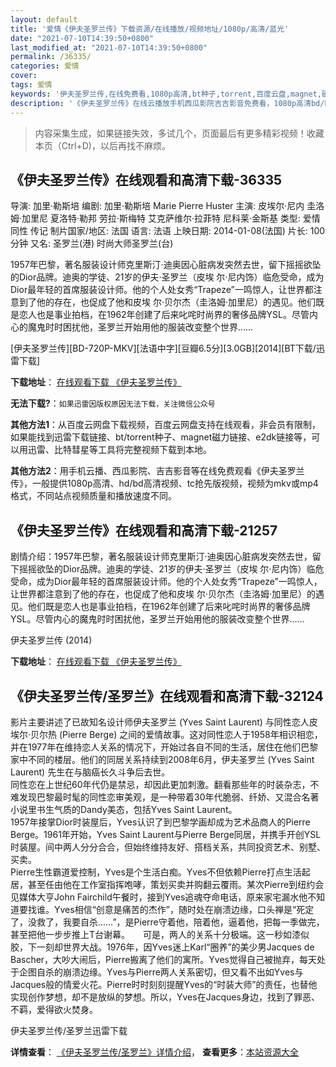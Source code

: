 ```yaml
---
layout: default
title: '爱情《伊夫圣罗兰传》下载资源/在线播放/视频地址/1080p/高清/蓝光'
date: "2021-07-10T14:39:50+0800"
last_modified_at: "2021-07-10T14:39:50+0800"
permalink: /36335/
categories: 爱情
cover:
tags: 爱情
keywords: '伊夫圣罗兰传,在线免费看,1080p高清,bt种子,torrent,百度云盘,magnet,磁力链,迅雷下载资源'
description: '《伊夫圣罗兰传》在线云播放手机西瓜影院吉吉影音免费看，1080p高清bd/hd未删减完整版和tc抢先枪版，mkv/mp4格式，附带bt/torrent种子、magnet/磁力链、百度云盘、网盘资源迅雷下载链接'
---
```


>内容采集生成，如果链接失效，多试几个，页面最后有更多精彩视频！收藏本页（Ctrl+D)，以后再找不麻烦。


## 《伊夫圣罗兰传》在线观看和高清下载-36335

导演: 加里·勒斯培 编剧: 加里·勒斯培 Marie Pierre Huster 主演: 皮埃尔·尼内 圭洛姆·加里尼 夏洛特·勒邦 劳拉·斯梅特 艾克萨维尔·拉菲特 尼科莱·金斯基 类型: 爱情 同性 传记 制片国家/地区: 法国 语言: 法语 上映日期: 2014-01-08(法国) 片长: 100分钟 又名: 圣罗兰(港) 时尚大师圣罗兰(台)

1957年巴黎，著名服装设计师克里斯汀·迪奥因心脏病发突然去世，留下摇摇欲坠的Dior品牌。迪奥的学徒、21岁的伊夫·圣罗兰（皮埃 尔·尼内饰）临危受命，成为Dior最年轻的首席服装设计师。他的个人处女秀“Trapeze”一鸣惊人，让世界都注意到了他的存在，也促成了他和皮埃 尔·贝尔杰（圭洛姆·加里尼）的遇见。他们既是恋人也是事业拍档，在1962年创建了后来叱咤时尚界的奢侈品牌YSL。尽管内心的魔鬼时时困扰他，圣罗兰开始用他的服装改变整个世界……


[伊夫圣罗兰传][BD-720P-MKV][法语中字][豆瓣6.5分][3.0GB][2014][BT下载/迅雷下载]

**下载地址**： [在线观看下载 《伊夫圣罗兰传》](https://www.btdx8.com/torrent/yves_saint_laurent_2014.html) 


**无法下载?**：`如果迅雷因版权原因无法下载，关注微信公众号 `

**其他方法1**：从百度云网盘下载视频，百度云网盘支持在线观看，非会员有限制，如果能找到迅雷下载链接、bt/torrent种子、magnet磁力链接、e2dk链接等，可以用迅雷、比特彗星等工具将完整视频下载到本地。

**其他方法2**：用手机云播、西瓜影院、吉吉影音等在线免费观看《伊夫圣罗兰传》，一般提供1080p高清、hd/bd高清视频、tc抢先版视频，视频为mkv或mp4格式，不同站点视频质量和播放速度不同。


## 《伊夫圣罗兰传》在线观看和高清下载-21257

剧情介绍：1957年巴黎，著名服装设计师克里斯汀·迪奥因心脏病发突然去世，留下摇摇欲坠的Dior品牌。迪奥的学徒、21岁的伊夫·圣罗兰（皮埃 尔·尼内饰）临危受命，成为Dior最年轻的首席服装设计师。他的个人处女秀“Trapeze”一鸣惊人，让世界都注意到了他的存在，也促成了他和皮埃 尔·贝尔杰（圭洛姆·加里尼）的遇见。他们既是恋人也是事业拍档，在1962年创建了后来叱咤时尚界的奢侈品牌YSL。尽管内心的魔鬼时时困扰他，圣罗兰开始用他的服装改变整个世界……


伊夫圣罗兰传 (2014)

**下载地址**： [在线观看下载 《伊夫圣罗兰传》](https://www.btbtdy.me/btdy/dy1377.html) 


## 《伊夫圣罗兰传/圣罗兰》在线观看和高清下载-32124

影片主要讲述了已故知名设计师伊夫圣罗兰 (Yves Saint Laurent) 与同性恋人皮埃尔·贝尔热 (Pierre Berge) 之间的爱情故事。这对同性恋人于1958年相识相恋，并在1977年在维持恋人关系的情况下，开始过各自不同的生活，居住在他们巴黎家中不同的楼层。他们的同居关系持续到2008年6月，伊夫圣罗兰 (Yves Saint Laurent) 先生在与脑癌长久斗争后去世。<br />同性恋在上世纪60年代仍是禁忌，却因此更加刺激。翻看那些年的时装杂志，不难发现巴黎最时髦的同性恋审美观，是一种带着30年代脆弱、纤娇、又混合名著小说里书生气质的Dandy美态，包括Yves Saint Laurent。<br />1957年接掌Dior时装屋后，Yves认识了到巴黎学画却成为艺术品商人的Pierre Berge。1961年开始，Yves Saint Laurent与Pierre Berge同居，并携手开创YSL时装屋。间中两人分分合合，但始终维持友好、搭档关系，共同投资艺术、别墅、买卖。<br />Pierre生性霸道爱控制，Yves是个生活白痴。Yves不但依赖Pierre打点生活起居，甚至任由他在工作室指挥咆哮，策划买卖并购翻云覆雨。某次Pierre到纽约会见媒体大亨John Fairchild午餐时，接到Yves追魂夺命电话，原来家宅漏水他不知道要找谁。Yves相信“创意是痛苦的杰作”，随时处在崩溃边缘，口头禅是“死定了，没救了，我要自杀……”，是Pierre守着他，陪着他，逼着他，把每一季做完，甚至把他一步步推上T台谢幕。　　可是，两人的关系十分极端。这一秒如漆似胶，下一刻却世界大战。1976年，因Yves迷上Karl“圈养”的美少男Jacques de Bascher，大吵大闹后，Pierre搬离了他们的寓所。Yves觉得自己被抛弃，每天处于企图自杀的崩溃边缘。Yves与Pierre两人关系密切，但又看不出如Yves与Jacques般的情爱火花。Pierre时时刻刻提醒Yves的&ldquo;时装大师”的责任，也替他实现创作梦想，却不是放纵的梦想。所以，Yves在Jacques身边，找到了罪恶、不羁，爱得欲火焚身。


伊夫圣罗兰传/圣罗兰迅雷下载

**详情查看**： [《伊夫圣罗兰传/圣罗兰》详情介绍](/movie/32124/)， **查看更多**：[本站资源大全](/movie/t/all/)


